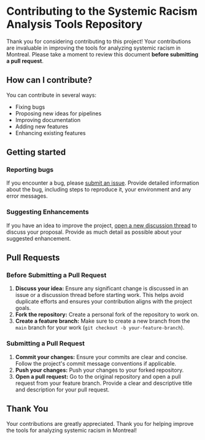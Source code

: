 # Contributing to the Systemic Racism Analysis Tools Repository

Thank you for considering contributing to this project! Your contributions are invaluable in improving the tools for analyzing systemic racism in Montreal. Please take a moment to review this document **before submitting a pull request**.

## How can I contribute?

You can contribute in several ways:
* Fixing bugs
* Proposing new ideas for pipelines
* Improving documentation
* Adding new features
* Enhancing existing features

## Getting started

### Reporting bugs

If you encounter a bug, please [submit an issue](https://github.com/9scorp4/labrri_ocpm_systemic_racism/issues/new). Provide detailed information about the bug, including steps to reproduce it, your environment and any error messages.

### Suggesting Enhancements

If you have an idea to improve the project, [open a new discussion thread](https://github.com/9scorp4/labrri_ocpm_systemic_racism/discussions/new/choose) to discuss your proposal. Provide as much detail as possible about your suggested enhancement.

## Pull Requests

### Before Submitting a Pull Request

1. **Discuss your idea:** Ensure any significant change is discussed in an issue or a discussion thread before starting work. This helps avoid duplicate efforts and ensures your contribution aligns with the project goals.
2. **Fork the repository:** Create a personal fork of the repository to work on.
3. **Create a feature branch:** Make sure to create a new branch from the `main` branch for your work (`git checkout -b your-feature-branch`).

### Submitting a Pull Request

1. **Commit your changes:** Ensure your commits are clear and concise. Follow the project's commit message conventions if applicable.
2. **Push your changes:** Push your changes to your forked repository.
3. **Open a pull request:** Go to the original repository and open a pull request from your feature branch. Provide a clear and descriptive title and description for your pull request.

## Thank You

Your contributions are greatly appreciated. Thank you for helping improve the tools for analyzing systemic racism in Montreal!
